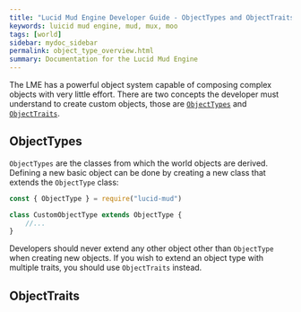 ```yaml
---
title: "Lucid Mud Engine Developer Guide - ObjectTypes and ObjectTraits"
keywords: luicid mud engine, mud, mux, moo
tags: [world]
sidebar: mydoc_sidebar
permalink: object_type_overview.html
summary: Documentation for the Lucid Mud Engine
---
```


The LME has a powerful object system capable of composing complex objects with very little effort. There are two 
concepts the developer must understand to create custom objects, those are [`ObjectTypes`]() and [`ObjectTraits`]().

## ObjectTypes

`ObjectTypes` are the classes from which the world objects are derived. Defining a new basic object can be done by 
creating a new class that extends the `ObjectType` class:

```javascript
const { ObjectType } = require("lucid-mud")

class CustomObjectType extends ObjectType {
    //...
}
``` 
Developers should never extend any other object other than `ObjectType` when creating new objects. If you wish to
extend an object type with multiple traits, you should use `ObjectTraits` instead.


## ObjectTraits
